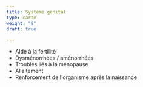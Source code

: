 ```yaml
---
title: Système génital
type: carte
weight: "8"
draft: true

---
```

* Aide à la fertilité
* Dysménorrhées / aménorrhées
* Troubles liés à la ménopause
* Allaitement
* Renforcement de l'organisme après la naissance